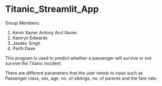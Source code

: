 # Titanic_Streamlit_App

Group Members:
1. Kevin Xavier Antony Arul Xavier
2. Kamryn Edwards
3. Jasdev Singh
4. Parth Dave

This program is used to predict whether a passenger will survive or not survive the Titanic incident.

There are different parameters that the user needs to input such as Passenger class, sex, age, no. of siblings, no. of parents and the fare rate.
